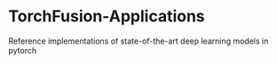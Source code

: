 # TorchFusion-Applications
Reference implementations of state-of-the-art deep learning models in pytorch
